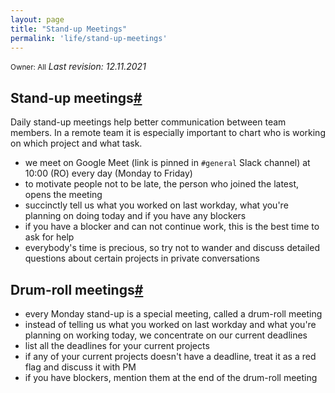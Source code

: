 ```yaml
---
layout: page
title: "Stand-up Meetings"
permalink: 'life/stand-up-meetings'
---
```

<small class="owner">Owner: All</small> _Last revision: 12.11.2021_

## Stand-up meetings[#](#stand-up)
Daily stand-up meetings help better communication between team members. In a remote team it is especially important to chart who is working on which project and what task.

- we meet on Google Meet (link is pinned in ```#general``` Slack channel) at 10:00 (RO) every day (Monday to Friday)
- to motivate people not to be late, the person who joined the latest, opens the meeting
- succinctly tell us what you worked on last workday, what you're planning on doing today and if you have any blockers
- if you have a blocker and can not continue work, this is the best time to ask for help
- everybody's time is precious, so try not to wander and discuss detailed questions about certain projects in private conversations

## Drum-roll meetings[#](#drum-roll)

- every Monday stand-up is a special meeting, called a drum-roll meeting
- instead of telling us what you worked on last workday and what you're planning on working today, we concentrate on our current deadlines
- list all the deadlines for your current projects
- if any of your current projects doesn't have a deadline, treat it as a red flag and discuss it with PM
- if you have blockers, mention them at the end of the drum-roll meeting